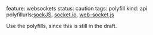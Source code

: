 feature: websockets
status: caution
tags: polyfill
kind: api
polyfillurls:[sockJS](https://github.com/sockjs/sockjs-client),
[socket.io](http://socket.io/), [web-socket.js](https://github.com/gimite/web-socket-js/)

Use the polyfills, since this is still in the draft.
